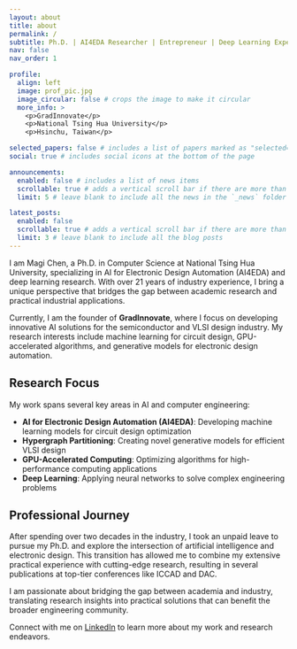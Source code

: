 ```yaml
---
layout: about
title: about
permalink: /
subtitle: Ph.D. | AI4EDA Researcher | Entrepreneur | Deep Learning Expert
nav: false
nav_order: 1

profile:
  align: left
  image: prof_pic.jpg
  image_circular: false # crops the image to make it circular
  more_info: >
    <p>GradInnovate</p>
    <p>National Tsing Hua University</p>
    <p>Hsinchu, Taiwan</p>

selected_papers: false # includes a list of papers marked as "selected={true}"
social: true # includes social icons at the bottom of the page

announcements:
  enabled: false # includes a list of news items
  scrollable: true # adds a vertical scroll bar if there are more than 3 news items
  limit: 5 # leave blank to include all the news in the `_news` folder

latest_posts:
  enabled: false
  scrollable: true # adds a vertical scroll bar if there are more than 3 new posts items
  limit: 3 # leave blank to include all the blog posts
---
```


I am Magi Chen, a Ph.D. in Computer Science at National Tsing Hua University, specializing in AI for Electronic Design Automation (AI4EDA) and deep learning research. With over 21 years of industry experience, I bring a unique perspective that bridges the gap between academic research and practical industrial applications.

Currently, I am the founder of **GradInnovate**, where I focus on developing innovative AI solutions for the semiconductor and VLSI design industry. My research interests include machine learning for circuit design, GPU-accelerated algorithms, and generative models for electronic design automation.

## Research Focus

My work spans several key areas in AI and computer engineering:

- **AI for Electronic Design Automation (AI4EDA)**: Developing machine learning models for circuit design optimization
- **Hypergraph Partitioning**: Creating novel generative models for efficient VLSI design
- **GPU-Accelerated Computing**: Optimizing algorithms for high-performance computing applications
- **Deep Learning**: Applying neural networks to solve complex engineering problems

## Professional Journey

After spending over two decades in the industry, I took an unpaid leave to pursue my Ph.D. and explore the intersection of artificial intelligence and electronic design. This transition has allowed me to combine my extensive practical experience with cutting-edge research, resulting in several publications at top-tier conferences like ICCAD and DAC.

I am passionate about bridging the gap between academia and industry, translating research insights into practical solutions that can benefit the broader engineering community.

Connect with me on [LinkedIn](https://www.linkedin.com/in/magi-chen-8a9a31104) to learn more about my work and research endeavors.

